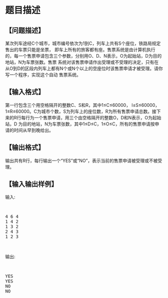 # 题目描述


<h2>
【问题描述】
</h2>
<p>
某次列车途经C个城市，城市编号依次为1到C，列车上共有S个座位，铁路局规定售出的车票只能是坐票， 即车上所有的旅客都有座。售票系统是由计算机执行的，每一个售票申请包含三个参数，分别用O、D、N表示，O为起始站，D为目的地站，N为车票张数。售票 系统对该售票申请作出受理或不受理的决定，只有在从O到D的区段内列车上都有N个或N个以上的空座位时该售票申请才被受理。请你写一个程序，实现这个自动 售票系统。
</p>
<h2>
【输入格式】
</h2>
<p>
第一行包含三个用空格隔开的整数C、S和R，其中1≤C≤60000， l≤S≤60000，1≤R≤60000。C为城市个数，S为列车上的座位数，R为所有售票申请总数。接下来的R行每行为一个售票申请，用三个由空格隔开的整数O，D和N表示，O为起始站，D 为目的地站，N为车票张数，其中1≤D≤C，1≤O≤C，所有的售票申请按申请的时间从早到晚给出。
</p>
<h2>
【输出格式】
</h2>
<p>
输出共有R行，每行输出一个“YES”或“NO”，表示当前的售票申请被受理或不被受理。
</p>
<h2>
【输入输出样例】
</h2>
<p>
输入:
</p>
<p>
<br/>
</p>
<pre>4 6 4
1 4 2
1 3 2
2 4 3
1 2 3
</pre>
<p>
<br/>
</p>
<p>
输出:
</p>
<p>
<br/>
</p>
<pre>YES
YES
NO
NO
</pre>
